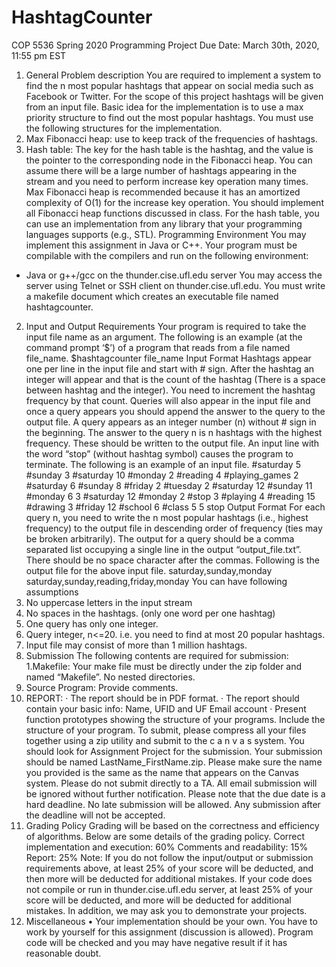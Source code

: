# HashtagCounter
COP 5536 Spring 2020
Programming Project
Due Date: March 30th, 2020, 11:55 pm EST
1. General
Problem description
You are required to implement a system to find the n most popular hashtags that appear on social media
such as Facebook or Twitter. For the scope of this project hashtags will be given from an input file.
Basic idea for the implementation is to use a max priority structure to find out the most popular hashtags.
You must use the following structures for the implementation.
1. Max Fibonacci heap: use to keep track of the frequencies of hashtags.
2. Hash table: The key for the hash table is the hashtag, and the value is the pointer to the corresponding
node in the Fibonacci heap.
You can assume there will be a large number of hashtags appearing in the stream and you need to perform
increase key operation many times. Max Fibonacci heap is recommended because it has an amortized
complexity of O(1) for the increase key operation. You should implement all Fibonacci heap functions
discussed in class. For the hash table, you can use an implementation from any library that your
programming languages supports (e.g., STL).
Programming Environment
You may implement this assignment in Java or C++. Your program must be compilable with the
compilers and run on the following environment:
- Java or g++/gcc on the thunder.cise.ufl.edu server
You may access the server using Telnet or SSH client on thunder.cise.ufl.edu.
You must write a makefile document which creates an executable file named hashtagcounter.
2. Input and Output Requirements
Your program is required to take the input file name as an argument. The following is an example (at
the command prompt ‘$’) of a program that reads from a file named file_name.
$hashtagcounter file_name
Input Format
Hashtags appear one per line in the input file and start with # sign. After the hashtag an integer will
appear and that is the count of the hashtag (There is a space between hashtag and the integer). You need 
to increment the hashtag frequency by that count. Queries will also appear in the input file and once a
query appears you should append the answer to the query to the output file. A query appears as an integer
number (n) without # sign in the beginning. The answer to the query n is n hashtags with the highest
frequency. These should be written to the output file. An input line with the word “stop” (without hashtag
symbol) causes the program to terminate. The following is an example of an input file.
#saturday 5
#sunday 3
#saturday 10
#monday 2
#reading 4
#playing_games 2
#saturday 6
#sunday 8
#friday 2
#tuesday 2
#saturday 12
#sunday 11
#monday 6
3
#saturday 12
#monday 2
#stop 3
#playing 4
#reading 15
#drawing 3
#friday 12
#school 6
#class 5
5
stop
Output Format
For each query n, you need to write the n most popular hashtags (i.e., highest frequency) to the output
file in descending order of frequency (ties may be broken arbitrarily). The output for a query should be
a comma separated list occupying a single line in the output “output_file.txt”. There should be no space
character after the commas.
Following is the output file for the above input file.
saturday,sunday,monday
saturday,sunday,reading,friday,monday
You can have following assumptions
1. No uppercase letters in the input stream
2. No spaces in the hashtags. (only one word per one hashtag)
3. One query has only one integer.
4. Query integer, n<=20. i.e. you need to find at most 20 popular hashtags.
5. Input file may consist of more than 1 million hashtags.
3. Submission
The following contents are required for submission:
1.Makefile: Your make file must be directly under the zip folder and named “Makefile”.
No nested directories.
2. Source Program: Provide comments.
3. REPORT:
· The report should be in PDF format.
· The report should contain your basic info: Name, UFID and UF Email account
· Present function prototypes showing the structure of your programs. Include the structure of your
program.
To submit, please compress all your files together using a zip utility and submit to the
c a n v a s system. You should look for Assignment Project for the submission.
Your submission should be named LastName_FirstName.zip.
Please make sure the name you provided is the same as the name that appears on the Canvas
system. Please do not submit directly to a TA. All email submission will be ignored without
further notification. Please note that the due date is a hard deadline. No late
submission will be allowed. Any submission after the deadline will not be accepted.
4. Grading Policy
Grading will be based on the correctness and efficiency of algorithms. Below are some
details of the grading policy.
Correct implementation and execution: 60%
Comments and readability: 15%
Report: 25%
Note: If you do not follow the input/output or submission requirements above, at least
25% of your score will be deducted, and then more will be deducted for additional
mistakes.
If your code does not compile or run in thunder.cise.ufl.edu server, at least 25% of your
score will be deducted, and more will be deducted for additional mistakes. In addition, we
may ask you to demonstrate your projects.
5. Miscellaneous
• Your implementation should be your own. You have to work by yourself for this assignment
(discussion is allowed). Program code will be checked and you may have negative result if it has
reasonable doubt.
